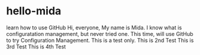 # hello-mida
learn how to use GitHub
Hi, everyone, 
My name is Mida. I know what is configuratation management, but never tried one. This time, will use GitHub to try Configuration Management. 
This is a test only.
This is 2nd Test
This is 3rd Test
This is 4th Test
